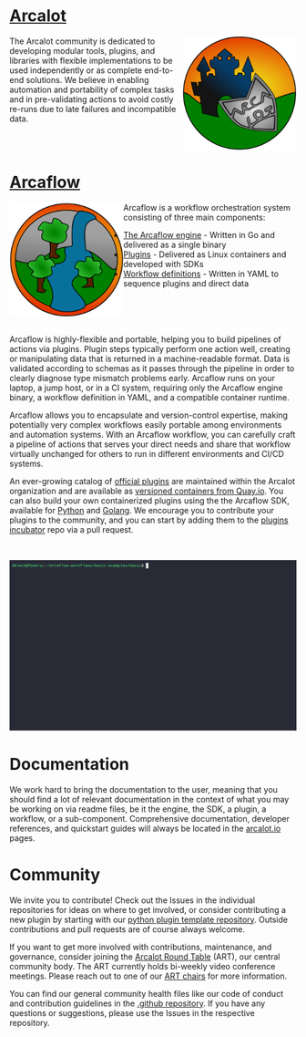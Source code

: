 # [Arcalot](https://arcalot.io)
<a href="https://arcalot.io"><img align="right" width="200px"
alt="Arcalot logo showing a shield with the Arcalot inscription on a hill with the 
 silhouette of a castle in the background" 
 src="https://github.com/arcalot/.github/raw/main/branding/arcalot.svg"></a>

The Arcalot community is dedicated to developing modular tools, plugins, and libraries
with flexible implementations to be used independently or as complete end-to-end
solutions. We believe in enabling automation and portability of complex tasks and in
pre-validating actions to avoid costly re-runs due to late failures and incompatible
data.

<br clear="right"/>

# [Arcaflow](https://arcalot.io/arcaflow)
<a href="https://arcalot.io/arcaflow"><img align="left" width="200px"
alt="Arcaflow logo showing a waterfall and a river with 3 trees symbolizing the various
plugins" src="https://github.com/arcalot/.github/raw/main/branding/arcaflow.svg"></a>

Arcaflow is a workflow orchestration system consisting of three main components:

* [The Arcaflow engine](https://github.com/arcalot/arcaflow-engine) - Written in Go and delivered as a single binary
* [Plugins](https://github.com/orgs/arcalot/repositories?q=arcaflow-plugin-) - Delivered
as Linux containers and developed with SDKs
* [Workflow definitions](https://github.com/arcalot/arcaflow-workflows) - Written in
YAML to sequence plugins and direct data

<br clear="left"/>
<br clear="left"/>

Arcaflow is highly-flexible and portable, helping you to build
pipelines of actions via plugins. Plugin steps typically perform one action well, 
creating or manipulating data that is returned in a machine-readable format. Data is
validated according to schemas as it passes through the pipeline in order to clearly
diagnose type mismatch problems early. Arcaflow runs on your laptop, a jump host, or in
a CI system, requiring only the Arcaflow engine binary, a workflow definition in YAML,
and a compatible container runtime.

Arcaflow allows you to encapsulate and version-control expertise, making potentially
very complex workflows easily portable among environments and automation systems. With
an Arcaflow workflow, you can carefully craft a pipeline of actions that serves your
direct needs and share that workflow virtually unchanged for others to run in different
environments and CI/CD systems.

An ever-growing catalog of
[official plugins](https://github.com/orgs/arcalot/repositories?q=%22arcaflow-plugin-%22)
are maintained within the Arcalot organization and are available as
[versioned containers from Quay.io](https://quay.io/organization/arcalot). You can also
build your own containerized plugins using the the Arcaflow SDK, available for
[Python](https://arcalot.io/arcaflow/plugins/python/) and
[Golang](https://arcalot.io/arcaflow/plugins/go/). We encourage you to
contribute your plugins to the community, and you can start by adding them to the
[plugins incubator](https://github.com/arcalot/arcaflow-plugins-incubator) repo via a
pull request.

<br/>

![image](https://raw.githubusercontent.com/arcalot/arcaflow-engine/main/arcaflow-basic-demo.gif)

# Documentation

We work hard to bring the documentation to the user, meaning that you should find a lot
of relevant documentation in the context of what you may be working on via readme files,
be it the engine, the SDK, a plugin, a workflow, or a sub-component. Comprehensive
documentation, developer references, and quickstart guides will always be located in the
[arcalot.io](https://arcalot.io) pages.

# Community

We invite you to contribute! Check out the Issues in the individual repositories for
ideas on where to get involved, or consider contributing a new plugin by starting with
our [python plugin template repository](https://github.com/arcalot/arcaflow-plugin-template-python).
Outside contributions and pull requests are of course always welcome.

If you want to get more involved with contributions, maintenance, and governance,
consider joining the
[Arcalot Round Table](https://github.com/arcalot/arcalot-round-table) (ART), our central
community body. The ART currently holds bi-weekly video conference meetings. Please
reach out to one of our
[ART chairs](https://github.com/arcalot/arcalot-round-table/blob/main/ART_MEMBERS.md)
for more information.

You can find our general community health files like our code of conduct and
contribution guidelines in the [.github repository](https://github.com/arcalot/.github).
If you have any questions or suggestions, please use the Issues in the respective
repository.